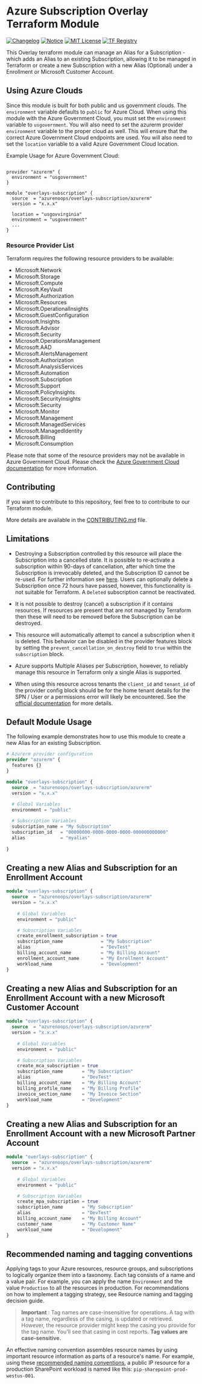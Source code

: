 # Azure Subscription Overlay Terraform Module

[![Changelog](https://img.shields.io/badge/changelog-release-green.svg)](CHANGELOG.md) [![Notice](https://img.shields.io/badge/notice-copyright-yellow.svg)](NOTICE) [![MIT License](https://img.shields.io/badge/license-MIT-orange.svg)](LICENSE) [![TF Registry](https://img.shields.io/badge/terraform-registry-blue.svg)](https://registry.terraform.io/modules/azurenoops/overlays-subscription/azurerm/)

This Overlay terraform module can manage an Alias for a Subscription - which adds an Alias to an existing Subscription, allowing it to be managed in Terraform or create a new Subscription with a new Alias (Optional) under a Enrollment or Microsoft Customer Account.

## Using Azure Clouds

Since this module is built for both public and us government clouds. The `environment` variable defaults to `public` for Azure Cloud. When using this module with the Azure Government Cloud, you must set the `environment` variable to `usgovernment`. You will also need to set the azurerm provider `environment` variable to the proper cloud as well. This will ensure that the correct Azure Government Cloud endpoints are used. You will also need to set the `location` variable to a valid Azure Government Cloud location.

Example Usage for Azure Government Cloud:

```hcl

provider "azurerm" {
  environment = "usgovernment"
}

module "overlays-subscription" {
  source  = "azurenoops/overlays-subscription/azurerm"
  version = "x.x.x"
  
  location = "usgovvirginia"
  environment = "usgovernment"
  ...
}

```

### Resource Provider List

Terraform requires the following resource providers to be available:

- Microsoft.Network
- Microsoft.Storage
- Microsoft.Compute
- Microsoft.KeyVault
- Microsoft.Authorization
- Microsoft.Resources
- Microsoft.OperationalInsights
- Microsoft.GuestConfiguration
- Microsoft.Insights
- Microsoft.Advisor
- Microsoft.Security
- Microsoft.OperationsManagement
- Microsoft.AAD
- Microsoft.AlertsManagement
- Microsoft.Authorization
- Microsoft.AnalysisServices
- Microsoft.Automation
- Microsoft.Subscription
- Microsoft.Support
- Microsoft.PolicyInsights
- Microsoft.SecurityInsights
- Microsoft.Security
- Microsoft.Monitor
- Microsoft.Management
- Microsoft.ManagedServices
- Microsoft.ManagedIdentity
- Microsoft.Billing
- Microsoft.Consumption

Please note that some of the resource providers may not be available in Azure Government Cloud. Please check the [Azure Government Cloud documentation](https://docs.microsoft.com/en-us/azure/azure-government/documentation-government-get-started-connect-with-cli) for more information.

## Contributing

If you want to contribute to this repository, feel free to to contribute to our Terraform module.

More details are available in the [CONTRIBUTING.md](./CONTRIBUTING.md#pull-request-process) file.

## Limitations

- Destroying a Subscription controlled by this resource will place the Subscription into a cancelled state. It is possible to re-activate a subscription within 90-days of cancellation, after which time the Subscription is irrevocably deleted, and the Subscription ID cannot be re-used. For further information see [here](https://docs.microsoft.com/azure/cost-management-billing/manage/cancel-azure-subscription#what-happens-after-subscription-cancellation). Users can optionally delete a Subscription once 72 hours have passed, however, this functionality is not suitable for Terraform. A `Deleted` subscription cannot be reactivated.

- It is not possible to destroy (cancel) a subscription if it contains resources. If resources are present that are not managed by Terraform then these will need to be removed before the Subscription can be destroyed.

- This resource will automatically attempt to cancel a subscription when it is deleted. This behavior can be disabled in the provider features block by setting the `prevent_cancellation_on_destroy` field to `true` within the `subscription` block.

- Azure supports Multiple Aliases per Subscription, however, to reliably manage this resource in Terraform only a single Alias is supported.

- When using this resource across tenants the `client_id` and `tenant_id` of the provider config block should be for the home tenant details for the SPN / User or a permissions error will likely be encountered. See the [official documentation](https://learn.microsoft.com/en-us/azure/cost-management-billing/manage/programmatically-create-subscription) for more details.

## Default Module Usage

The following example demonstrates how to use this module to create a new Alias for an existing Subscription.

```terraform
# Azurerm provider configuration
provider "azurerm" {
  features {}
}

module "overlays-subscription" {
  source  = "azurenoops/overlays-subscription/azurerm"
  version = "x.x.x"
  
  # Global Variables
  environment = "public"

  # Subscription Variables
  subscription_name = "My Subscription"
  subscription_id   = "00000000-0000-0000-0000-000000000000"
  alias             = "myalias"
  
}
```

## Creating a new Alias and Subscription for an Enrollment Account

```terraform
module "overlays-subscription" {
  source  = "azurenoops/overlays-subscription/azurerm"
  version = "x.x.x"
   
    # Global Variables
    environment = "public"

    # Subscription Variables
    create_enrollment_subscription = true
    subscription_name              = "My Subscription"
    alias                          = "DevTest"
    billing_account_name           = "My Billing Account"
    enrollment_account_name        = "My Enrollment Account"
    workload_name                  = "Development"
}
```

## Creating a new Alias and Subscription for an Enrollment Account with a new Microsoft Customer Account

```terraform
module "overlays-subscription" {
  source  = "azurenoops/overlays-subscription/azurerm"
  version = "x.x.x"
   
    # Global Variables
    environment = "public"

    # Subscription Variables
    create_mca_subscription = true
    subscription_name       = "My Subscription"
    alias                   = "DevTest"
    billing_account_name    = "My Billing Account"
    billing_profile_name    = "My Billing Profile"
    invoice_section_name    = "My Invoice Section"
    workload_name           = "Development"   
}
```

## Creating a new Alias and Subscription for an Enrollment Account with a new Microsoft Partner Account

```terraform
module "overlays-subscription" {
  source  = "azurenoops/overlays-subscription/azurerm"
  version = "x.x.x"
   
    # Global Variables
    environment = "public"

    # Subscription Variables
    create_mpa_subscription = true
    subscription_name       = "My Subscription"
    alias                   = "DevTest"
    billing_account_name    = "My Billing Account"
    customer_name           = "My Customer Name"
    workload_name           = "Development"   
}
```

## Recommended naming and tagging conventions

Applying tags to your Azure resources, resource groups, and subscriptions to logically organize them into a taxonomy. Each tag consists of a name and a value pair. For example, you can apply the name `Environment` and the value `Production` to all the resources in production.
For recommendations on how to implement a tagging strategy, see Resource naming and tagging decision guide.

>**Important** :
Tag names are case-insensitive for operations. A tag with a tag name, regardless of the casing, is updated or retrieved. However, the resource provider might keep the casing you provide for the tag name. You'll see that casing in cost reports. **Tag values are case-sensitive.**

An effective naming convention assembles resource names by using important resource information as parts of a resource's name. For example, using these [recommended naming conventions](https://docs.microsoft.com/en-us/azure/cloud-adoption-framework/ready/azure-best-practices/naming-and-tagging#example-names), a public IP resource for a production SharePoint workload is named like this: `pip-sharepoint-prod-westus-001`.

<!-- BEGIN_TF_DOCS -->
<!--Run TF Docs-->
<!-- END_TF_DOCS -->